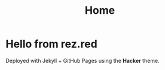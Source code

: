 ﻿---
layout: default
title: Home
---

# Hello from **rez.red**
Deployed with Jekyll + GitHub Pages using the **Hacker** theme.
